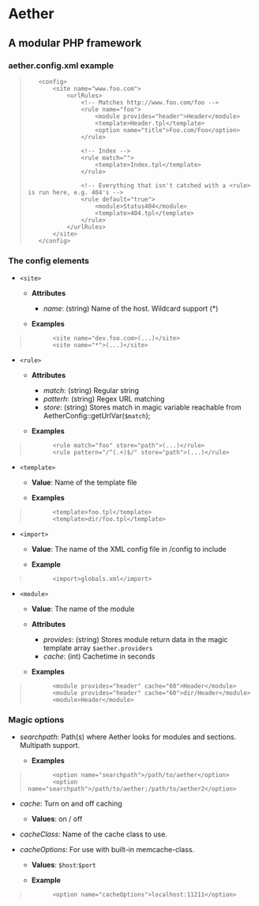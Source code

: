 # Aether
## A modular PHP framework

### aether.config.xml example

>        <config>
>            <site name="www.foo.com">
>                <urlRules>
>                    <!-- Matches http://www.foo.com/foo -->
>                    <rule name="foo">
>                        <module provides="header">Header</module>
>                        <template>Header.tpl</template>
>                        <option name="title">Foo.com/Foo</option>
>                    </rule>
>
>                    <!-- Index -->
>                    <rule match="">
>                        <template>Index.tpl</template>
>                    </rule>
>
>                    <!-- Everything that isn't catched with a <rule> is run here, e.g. 404's -->
>                    <rule default="true">
>                        <module>Status404</module>
>                        <template>404.tpl</template>
>                    </rule>
>                </urlRules>
>            </site>
>        </config>

### The config elements

* `<site>`
    * **Attributes**
        * _name_: (string) Name of the host. Wildcard support (*)

    * **Examples**

>            <site name="dev.foo.com>(...)</site>
>            <site name="*">(...)</site>

* `<rule>`
    * **Attributes**
        * _match_: (string) Regular string
        * _patterh_: (string) Regex URL matching
        * _store_: (string) Stores match in magic variable reachable from AetherConfig::getUrlVar(`$match`);

    * **Examples**

>            <rule match="foo" store="path">(...)</rule>
>            <rule pattern="/^(.+)$/" store="path">(...)</rule>

* `<template>`
    * **Value**: Name of the template file

    * **Examples**

>            <template>foo.tpl</template>
>            <template>dir/foo.tpl</template>

* `<import>`
    * **Value**: The name of the XML config file in /config to include

    * **Example**

>            <import>globals.xml</import>

* `<module>`
    * **Value**: The name of the module

    * **Attributes**
        * _provides_: (string) Stores module return data in the magic template array `$aether.providers`
        * _cache_: (int) Cachetime in seconds

    * **Examples**

>            <module provides="header" cache="60">Header</module>
>            <module provides="header" cache="60">dir/Header</module>
>            <module>Header</module>


### Magic options
* _searchpath_: Path(s) where Aether looks for modules and sections. Multipath support.

    * **Examples**

>            <option name="searchpath">/path/to/aether</option>
>            <option name="searchpath">/path/to/aether;/path/to/aether2</option>

* _cache_: Turn on and off caching
    * **Values**:  on / off

* _cacheClass_: Name of the cache class to use.
* _cacheOptions_: For use with built-in memcache-class.

    * **Values**: `$host`:`$port`

    * **Example**

>            <option name="cacheOptions">localhost:11211</option>
